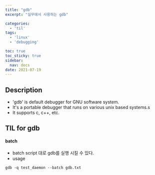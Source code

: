 ```yaml
---
title: "gdb"
excerpt: "실무에서 사용하는 gdb"

categories:
  - 'til'
tags:
  - 'linux'
  - 'debugging'

toc: true
toc_sticky: true
sidebar:
  nav: docs
date: 2021-07-19
---
```


## Description

* 'gdb' is default debugger for GNU software system.
* It's a portable debugger that runs on various unix based systems.s
* It supports c, c++, etc.

## TIL for gdb

#### batch

* batch script 대로 gdb를 실행 시킬 수 있다.
* usage
```
gdb -q test_daemon --batch gdb.txt
```
